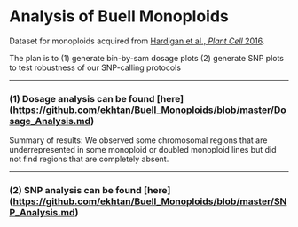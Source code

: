 # Analysis of Buell Monoploids

Dataset for monoploids acquired from <a href='http://www.plantcell.org/content/early/2016/01/14/tpc.15.00538.abstract'> Hardigan et al., *Plant Cell* 2016</a>.

The plan is to (1) generate bin-by-sam dosage plots (2) generate SNP plots to test robustness of our SNP-calling protocols

------

### (1) Dosage analysis can be found [here] (https://github.com/ekhtan/Buell_Monoploids/blob/master/Dosage_Analysis.md)

Summary of results: We observed some chromosomal regions that are underrepresented in some monoploid or doubled monoploid lines but did not find regions that are completely absent. 

------

### (2) SNP analysis can be found [here] (https://github.com/ekhtan/Buell_Monoploids/blob/master/SNP_Analysis.md)
